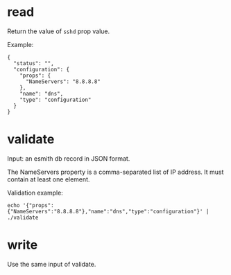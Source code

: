 # read

Return the value of `sshd` prop value.

Example:
```
{
  "status": "",
  "configuration": {
    "props": {
      "NameServers": "8.8.8.8"
    },
    "name": "dns",
    "type": "configuration"
  }
}
```

# validate

Input: an esmith db record in JSON format.

The NameServers property is a comma-separated list of IP address.
It must contain at least one element.

Validation example:
```
echo '{"props":{"NameServers":"8.8.8.8"},"name":"dns","type":"configuration"}' | ./validate
```

# write

Use the same input of validate.
